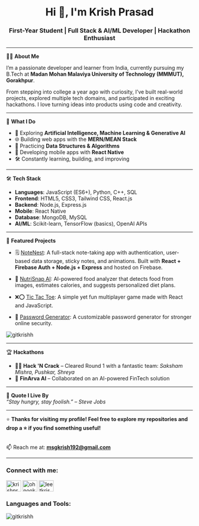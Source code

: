 <h1 align="center">Hi 👋, I'm Krish Prasad</h1>
<h3 align="center">First-Year Student | Full Stack & AI/ML Developer | Hackathon Enthusiast</h3>

---

🧑‍💻 **About Me**

I’m a passionate developer and learner from India, currently pursuing my B.Tech at **Madan Mohan Malaviya University of Technology (MMMUT), Gorakhpur**.

From stepping into college a year ago with curiosity, I’ve built real-world projects, explored multiple tech domains, and participated in exciting hackathons. I love turning ideas into products using code and creativity.

---

🚀 **What I Do**
- 🔬 Exploring **Artificial Intelligence, Machine Learning & Generative AI**
- 🌐 Building web apps with the **MERN/MEAN Stack**
- 🧠 Practicing **Data Structures & Algorithms**
- 📱 Developing mobile apps with **React Native**
- 🛠️ Constantly learning, building, and improving

---

🛠️ **Tech Stack**
- **Languages**: JavaScript (ES6+), Python, C++, SQL
- **Frontend**: HTML5, CSS3, Tailwind CSS, React.js
- **Backend**: Node.js, Express.js
- **Mobile**: React Native
- **Database**: MongoDB, MySQL
- **AI/ML**: Scikit-learn, TensorFlow (basics), OpenAI APIs

---

🌟 **Featured Projects**

- 🗒️ [NoteNest](https://github.com/gitKrishh/Note-Nest): A full-stack note-taking app with authentication, user-based data storage, sticky notes, and animations. Built with **React + Firebase Auth + Node.js + Express** and hosted on Firebase.
  
- 🥗 [NutriSnap AI](#): AI-powered food analyzer that detects food from images, estimates calories, and suggests personalized diet plans.

- ❌⭕ [Tic Tac Toe](#): A simple yet fun multiplayer game made with React and JavaScript.

- 🔐 [Password Generator](#): A customizable password generator for stronger online security.

<p><img align="center" src="https://github-readme-streak-stats.herokuapp.com/?user=gitkrishh&" alt="gitkrishh" /></p>

---

🏆 **Hackathons**
- 👨‍💻 **Hack 'N Crack** – Cleared Round 1 with a fantastic team: *Saksham Mishra, Pushkar, Shreya*
- 💼 **FinArva AI** – Collaborated on an AI-powered FinTech solution

---

💬 **Quote I Live By**  
*“Stay hungry, stay foolish.” – Steve Jobs*

---

⭐ **Thanks for visiting my profile! Feel free to explore my repositories and drop a ⭐ if you find something useful!**  

<p align="left"> <a href="https://twitter.com/" target="blank"><img src="https://img.shields.io/twitter/follow/?logo=twitter&style=for-the-badge" alt="" /></a> </p>

📫 Reach me at: **msgkrish192@gmail.com**

---

<h3 align="left">Connect with me:</h3>
<p align="left">
<a href="https://linkedin.com/in/krishprasadd" target="blank"><img align="center" src="https://raw.githubusercontent.com/rahuldkjain/github-profile-readme-generator/master/src/images/icons/Social/linked-in-alt.svg" alt="krishprasadd" height="30" width="40" /></a>
<a href="https://instagram.com/ohnookrish" target="blank"><img align="center" src="https://raw.githubusercontent.com/rahuldkjain/github-profile-readme-generator/master/src/images/icons/Social/instagram.svg" alt="ohnookrish" height="30" width="40" /></a>
<a href="https://www.leetcode.com/leetkrish" target="blank"><img align="center" src="https://raw.githubusercontent.com/rahuldkjain/github-profile-readme-generator/master/src/images/icons/Social/leet-code.svg" alt="leetkrish" height="30" width="40" /></a>
</p>

<h3 align="left">Languages and Tools:</h3>
<p align="left">
  <!-- Keep all logos here as in your current README -->
</p>

<p><img align="left" src="https://github-readme-stats.vercel.app/api/top-langs?username=gitkrishh&show_icons=true&locale=en&layout=compact" alt="gitkrishh" /></p>
